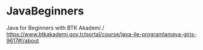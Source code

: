 # JavaBeginners
Java for Beginners with BTK Akademi / https://www.btkakademi.gov.tr/portal/course/java-ile-programlamaya-giris-9617#!/about
